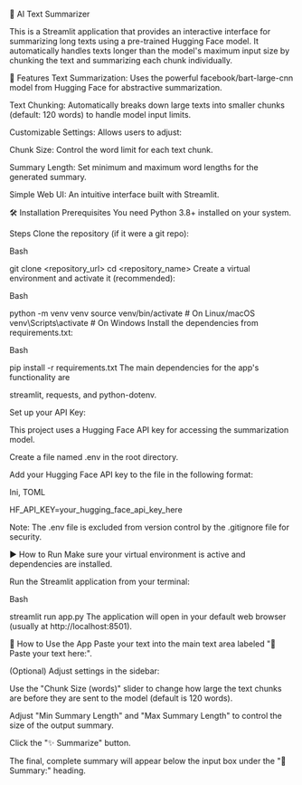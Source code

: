 📰 AI Text Summarizer

This is a Streamlit application that provides an interactive interface for summarizing long texts using a pre-trained Hugging Face model. It automatically handles texts longer than the model's maximum input size by chunking the text and summarizing each chunk individually.

🚀 Features
Text Summarization: Uses the powerful facebook/bart-large-cnn model from Hugging Face for abstractive summarization.

Text Chunking: Automatically breaks down large texts into smaller chunks (default: 120 words) to handle model input limits.

Customizable Settings: Allows users to adjust:

Chunk Size: Control the word limit for each text chunk.

Summary Length: Set minimum and maximum word lengths for the generated summary.

Simple Web UI: An intuitive interface built with Streamlit.

🛠️ Installation
Prerequisites
You need Python 3.8+ installed on your system.

Steps
Clone the repository (if it were a git repo):

Bash

git clone <repository_url>
cd <repository_name>
Create a virtual environment and activate it (recommended):

Bash

python -m venv venv
source venv/bin/activate  # On Linux/macOS
venv\Scripts\activate     # On Windows
Install the dependencies from requirements.txt:

Bash

pip install -r requirements.txt
The main dependencies for the app's functionality are 

streamlit, requests, and python-dotenv.

Set up your API Key:

This project uses a Hugging Face API key for accessing the summarization model.

Create a file named .env in the root directory.

Add your Hugging Face API key to the file in the following format:

Ini, TOML

HF_API_KEY=your_hugging_face_api_key_here

Note: The .env file is excluded from version control by the .gitignore file for security.

▶️ How to Run
Make sure your virtual environment is active and dependencies are installed.

Run the Streamlit application from your terminal:

Bash

streamlit run app.py
The application will open in your default web browser (usually at http://localhost:8501).

📝 How to Use the App
Paste your text into the main text area labeled "📄 Paste your text here:".

(Optional) Adjust settings in the sidebar:

Use the "Chunk Size (words)" slider to change how large the text chunks are before they are sent to the model (default is 120 words).

Adjust "Min Summary Length" and "Max Summary Length" to control the size of the output summary.

Click the "✨ Summarize" button.

The final, complete summary will appear below the input box under the "📝 Summary:" heading.
